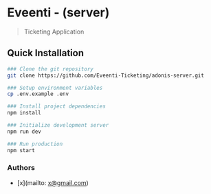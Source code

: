# Eveenti - (server)

> Ticketing Application

## Quick Installation

```bash
### Clone the git repository
git clone https://github.com/Eveenti-Ticketing/adonis-server.git

### Setup environment variables
cp .env.example .env

### Install project dependencies
npm install

### Initialize development server
npm run dev

### Run production
npm start
```

### Authors

- [x](mailto: x@gmail.com)
